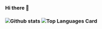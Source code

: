 ### Hi there 👋
### ![Github stats](https://github-readme-stats.vercel.app/api?username=rezimaulana&theme=highcontrast&show_icons=true&count_private=true) ![Top Languages Card](https://github-readme-stats.vercel.app/api/top-langs/?username=rezimaulana&layout=compact)

<!--
**rezimaulana/rezimaulana** is a ✨ _special_ ✨ repository because its `README.md` (this file) appears on your GitHub profile.

Here are some ideas to get you started:

- 🔭 I’m currently working on ...
- 🌱 I’m currently learning ...
- 👯 I’m looking to collaborate on ...
- 🤔 I’m looking for help with ...
- 💬 Ask me about ...
- 📫 How to reach me: ...
- 😄 Pronouns: ...
- ⚡ Fun fact: ...

![Github stats](https://github-readme-stats.vercel.app/api?username=rezimaulana&theme=highcontrast&show_icons=true&include_all_commits=true&count_private=true)
-->
